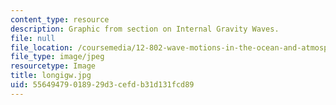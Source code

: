 ```yaml
---
content_type: resource
description: Graphic from section on Internal Gravity Waves.
file: null
file_location: /coursemedia/12-802-wave-motions-in-the-ocean-and-atmosphere-spring-2004/55649479018929d3cefdb31d131fcd89_longigw.jpg
file_type: image/jpeg
resourcetype: Image
title: longigw.jpg
uid: 55649479-0189-29d3-cefd-b31d131fcd89
---
```


